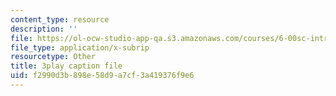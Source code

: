 ```yaml
---
content_type: resource
description: ''
file: https://ol-ocw-studio-app-qa.s3.amazonaws.com/courses/6-00sc-introduction-to-computer-science-and-programming-spring-2011/f2990d3b898e58d9a7cf3a419376f9e6_SLvTCHhu5SE.vtt
file_type: application/x-subrip
resourcetype: Other
title: 3play caption file
uid: f2990d3b-898e-58d9-a7cf-3a419376f9e6
---
```


